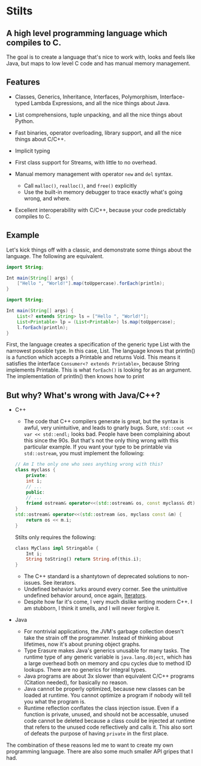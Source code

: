 # Stilts

## A high level programming language which compiles to C.

The goal is to create a language that's nice to work with, looks and feels like Java, but maps to low level C code and has manual memory management.


## Features

* Classes, Generics, Inheritance, Interfaces, Polymorphism, Interface-typed Lambda Expressions, and all the nice things about Java.

* List comprehensions, tuple unpacking, and all the nice things about Python.

* Fast binaries, operator overloading, library support, and all the nice things about C/C++.

* Implicit typing

* First class support for Streams, with little to no overhead.

* Manual memory management with operator `new` and `del` syntax.
    * Call `malloc()`, `realloc()`, and `free()` explicitly
    * Use the built-in memory debugger to trace exactly what's going wrong, and where.

* Excellent interoperability with C/C++, because your code predictably compiles to C.

## Example

Let's kick things off with a classic, and demonstrate some things about the language. The following are equivalent.

```java
import String;

Int main(String[] args) {
    ["Hello ", "World!"].map(toUppercase).forEach(println);
}
```

```java
import String;

Int main(String[] args) {
    List<? extends String> ls = ["Hello ", "World!"];
    List<Printable> lp = (List<Printable>) ls.map(toUppercase);
    l.forEach(println);
}
```

First, the language creates a specification of the generic type List<T> with the narrowest possible type. In this case, List<String>. The language knows that println() is a function which accepts a Printable and returns Void. 
This means it satisfies the interface `Consumer<? extends Printable>`, because String implements Printable. This is what `forEach()` is looking for as an argument. The implementation of println() then knows how to print

## But why? What's wrong with Java/C++?
* C++
    * The code that C++ compilers generate is great, but the syntax is awful, very unintuitive, and leads to gnarly bugs. Sure, `std::cout << var << std::endl;` looks bad. People have been complaining about this since the 90s. But that's not the only thing wrong with this particular example. If you want your type to be printable via `std::ostream`, you must implement the following: 
    ```c++
    // Am I the only one who sees anything wrong with this?
    class myclass {
        private:
        int i;
        // ...
        public:
        // ...
        friend ostream& operator<<(std::ostream& os, const myclass& dt);
    }
    std::ostream& operator<<(std::ostream &os, myclass const &m) {
        return os << m.i;
    }
    ```
    Stilts only requires the following:
    ```rust
    class MyClass impl Stringable {
        Int i;
        String toString() return String.of(this.i);
    }
    ```
    
    * The C++ standard is a shantytown of deprecated solutions to non-issues. See iterators.
    * Undefined behavior lurks around every corner. See the unintuitive undefined behavior around, once again, [Iterators](https://en.wikipedia.org/wiki/Criticism_of_C++#Iterators).
    * Despite how far it's come, I very much dislike writing modern C++. I am stubborn, I think it smells, and I will never forgive it.
* Java
    * For nontrivial applications, the JVM's garbage collection doesn't take the strain off the programmer. Instead of thinking about lifetimes, now it's about pruning object graphs.
    * Type Erasure makes Java's generics unusable for many tasks. The runtime type of any generic variable is `java.lang.Object`, which has a large overhead both on memory and cpu cycles due to method ID lookups. There are no generics for integral types.
    * Java programs are about 3x slower than equivalent C/C++ programs (Citation needed), for basically no reason.
    * Java cannot be properly optimized, because new classes can be loaded at runtime. You cannot optimize a program if nobody will tell you what the program is.
    * Runtime reflection conflates the class injection issue. Even if a function is private, unused, and should not be accessable, unused code cannot be deleted because a class could be injected at runtime that refers to the unused code reflectively and calls it. This also sort of defeats the purpose of having `private` in the first place.

The combination of these reasons led me to want to create my own programming language. There are also some much smaller API gripes that I had.
